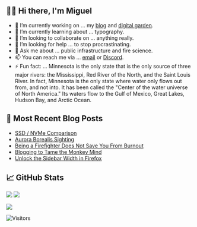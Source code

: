 ## 👋🏼 Hi there, I'm Miguel

- 🔭 I’m currently working on … my [blog](https://miguelpimentel.do/) and [digital garden](https://forgetfulnotes.com/).
- 🌱 I’m currently learning about … typography.
- 👯 I’m looking to collaborate on … anything really.
- 🤔 I’m looking for help … to stop procrastinating.
- 💬 Ask me about … public infrastructure and fire science.
- 📫 You can reach me via … [email](mailto:contact@miguelpimentel.do) or [Discord](https://discord.com/users/244318363734507520).
- ⚡ Fun fact: … Minnesota is the only state that is the only source of three major rivers: the Mississippi, Red River of the North, and the Saint Louis River. In fact, Minnesota is the only state where water only flows out from, and not into. It has been called the "Center of the water universe of North America." Its waters flow to the Gulf of Mexico, Great Lakes, Hudson Bay, and Arctic Ocean. 

## 📝 Most Recent Blog Posts

<!-- BLOG-POST-LIST:START -->
- [SSD / NVMe Comparison](https://miguelpimentel.do/blog/ssd-nvme-comparison/)
- [Aurora Borealis Sighting](https://miguelpimentel.do/blog/aurora-borealis/)
- [Being a Firefighter Does Not Save You From Burnout](https://miguelpimentel.do/blog/on-burning-out/)
- [Blogging to Tame the Monkey Mind](https://miguelpimentel.do/blog/monkey-brain/)
- [Unlock the Sidebar Width in Firefox](https://miguelpimentel.do/blog/unlock-firefox-sidebar/)
<!-- BLOG-POST-LIST:END -->

## 📈 GitHub Stats

<img height=auto src="https://github-readme-stats.vercel.app/api?username=semanticdata&show_icons=true&theme=material-palenight&hide_rank=true&border_radius=6" /> <img height=auto src="https://streak-stats.demolab.com?user=semanticdata&theme=material-palenight&mode=weekly&hide_longest_streak=false&border_radius=6" />

<img height=auto src="https://github-readme-stats.vercel.app/api/top-langs/?username=semanticdata&hide=markdown&layout=compact&theme=material-palenight" />

![Visitors](https://img.shields.io/endpoint?url=https%3A%2F%2Fhits.dwyl.com%2Fsemanticdata%2Fsemanticdata.json&label=Visitors&color=palepink)
